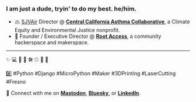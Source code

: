 ### I am just a dude, tryin' to do my best. he/him.

- 🫁 [SJVAir](https://www.sjvair.com) Director @ **[Central California Asthma Collaborative](https://cencalasthma.org/)**, a Climate Equity and Environmental Justice nonprofit.
- 🤖 Founder / Executive Director @ **[Root Access](https://rootaccess.org)**, a community hackerspace and makerspace.

---

✨ 💻 🐍 🤖 🛠️ ⚾ 🎸 🔭

#️⃣ #Python #Django #MicroPython #Maker #3DPrinting #LaserCutting #Fresno

💬 Connect with me on **<a rel="me" href="https://hachyderm.io/@dmpayton">Mastodon</a>**, **[Bluesky](https://bsky.app/profile/dmpayton.com)**, or **[LinkedIn](https://www.linkedin.com/in/dmpayton/)**.
